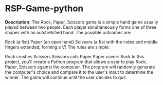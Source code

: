 # RSP-Game-python
**Description:** 
The Rock, Paper, Scissors game is a simple hand game usually played between two people. Each player simultaneously forms one of three shapes with an outstretched hand. The possible outcomes are:

Rock (a fist)
Paper (an open hand)
Scissors (a fist with the index and middle fingers extended, forming a V)
The rules are simple:

Rock crushes Scissors
Scissors cuts Paper
Paper covers Rock
In this project, you'll create a Python program that allows a user to play Rock, Paper, Scissors against the computer. The program will randomly generate the computer's choice and compare it to the user's input to determine the winner. The game will continue until the user decides to quit.
